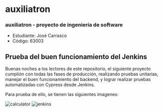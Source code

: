 # auxiliatron

### auxiliatron - proyecto de ingeniería de software

* Estudiante: José Carrasco
* Código: 63003

## Prueba del buen funcionamiento del Jenkins

Buenas noches a los lectores de este repositorio, el siguiente proyecto cumplión con todas las fases de producción, realizando pruebas unitarias, manejar el buen funcionamiento del backend, y lograr realizar pruebas automatizadas con Cypress desde Jenkins.

Para prueba de ello, se tienen las siguientes imagenes:

![calculator](https://github.com/JZane21/auxiliatron/assets/82000556/ebaf6ece-65ce-4bfc-86c7-a4b1daa20cae)
![jenkins](https://github.com/JZane21/auxiliatron/assets/82000556/a9e13026-d993-4fae-8afc-532f8765933f)
